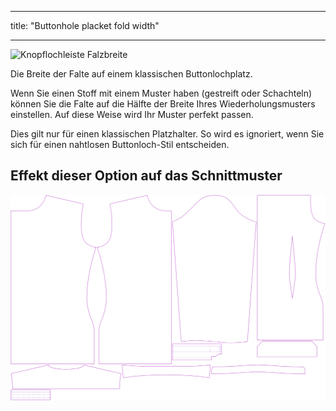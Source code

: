 - - -
title: "Buttonhole placket fold width"
- - -

![Knopflochleiste Falzbreite](buttonholeplacketfoldwidth.svg)

Die Breite der Falte auf einem klassischen Buttonlochplatz.

<Note>

Wenn Sie einen Stoff mit einem Muster haben (gestreift oder Schachteln) können Sie die Falte auf die Hälfte der Breite Ihres Wiederholungsmusters einstellen.
Auf diese Weise wird Ihr Muster perfekt passen.

Dies gilt nur für einen klassischen Platzhalter. So wird es ignoriert, wenn Sie sich für einen nahtlosen Buttonloch-Stil entscheiden.

</Note>

## Effekt dieser Option auf das Schnittmuster

![Dieses Bild zeigt den Effekt dieser Option, indem es mehrere Varianten überlagert, die einen anderen Wert für diese Option haben](simon_buttonholeplacketfoldwidth_sample.svg "Effect of this option on the pattern")
